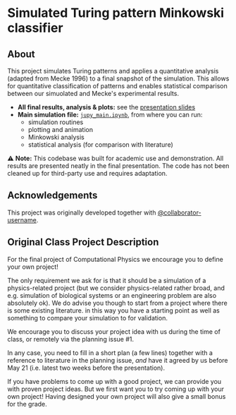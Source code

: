# Simulated Turing pattern Minkowski classifier
## About
This project simulates Turing patterns and applies a quantitative analysis 
(adapted from Mecke 1996) to a final snapshot of the simulation. This allows
for quantitative classification of patterns and enables statistical comparison
between our simuolated and Mecke's experimental results.

- **All final results, analysis & plots:** see the [presentation slides](./Turing_presentation_final.pptx)  
- **Main simulation file:** [`jupy_main.ipynb`](./jupy_main.ipynb), from where you can run:
  - simulation routines
  - plotting and animation
  - Minkowski analysis
  - statistical analysis (for comparison with literature)

⚠️ **Note:** This codebase was built for academic use and demonstration. All results are presented neatly
in the final presentation. The code has not been cleaned up for third-party use and requires adaptation.

## Acknowledgements
This project was originally developed together with [@collaborator-username](https://github.com/SophiaaW).


## Original Class Project Description
For the final project of Computational Physics we encourage you to define your
own project!

The only requirement we ask for is that it should be a simulation of a
physics-related project (but we consider physics-related rather broad, and e.g.
simulation of biological systems or an engineering problem are also absolutely
ok).
We do advise you though to start from a project where there is some existing literature.
in this way you have a starting point as well as something to compare your simulation to
for validation.

We encourage you to discuss your project idea with us during the time of class, 
or remotely via the planning issue #1. 

In any case, you need to fill in a short plan (a few lines) together with a
reference to literature in the planning issue, *and* have it agreed by us before
May 21 (i.e. latest two weeks before the presentation).

If you have problems to come up with a good project, we can provide you with
proven project ideas. But we first want you to try coming up with your own project!
Having designed your own project will also give a small bonus for the grade.
